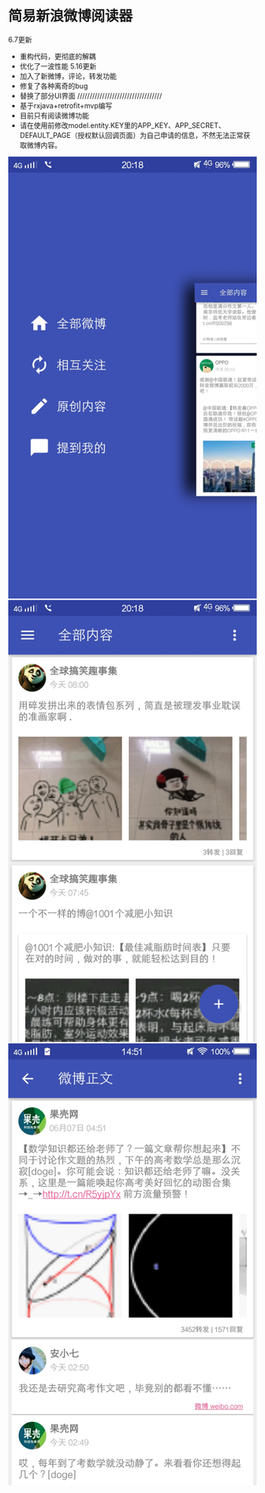 简易新浪微博阅读器
======================
6.7更新
*  重构代码，更彻底的解耦
* 优化了一波性能 
5.16更新
* 加入了新微博，评论，转发功能
* 修复了各种离奇的bug
* 替换了部分UI界面
//////////////////////////////////
* 基于rxjava+retrofit+mvp编写
* 目前只有阅读微博功能
* 请在使用前修改model.entity.KEY里的APP_KEY、APP_SECRET、DEFAULT_PAGE（授权默认回调页面）为自己申请的信息，不然无法正常获取微博内容。

![screenshoot](https://github.com/7dollars/SimpleWeibo/blob/master/screenshoots/1.jpg)![screenshoot](https://github.com/7dollars/SimpleWeibo/blob/master/screenshoots/2.jpg)
![screenshoot](https://github.com/7dollars/SimpleWeibo/blob/master/screenshoots/3.jpg)



